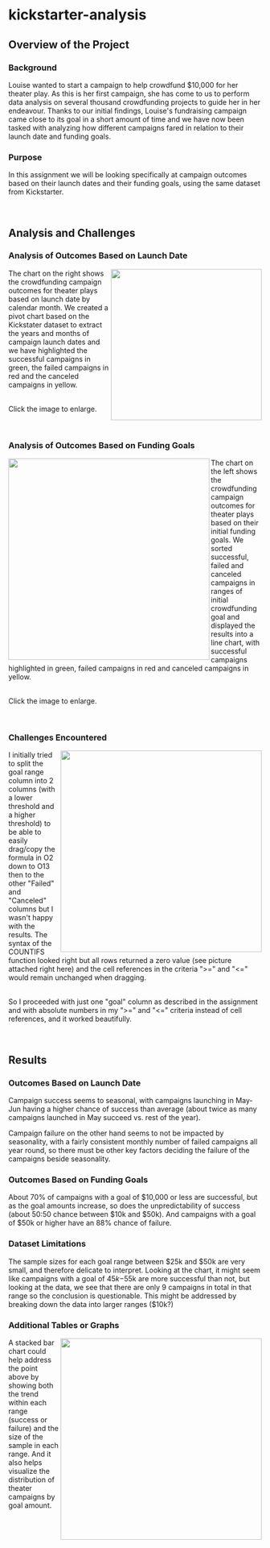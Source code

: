 # kickstarter-analysis

## Overview of the Project

### Background
Louise wanted to start a campaign to help crowdfund $10,000 for her theater play. As this is her first campaign, she has come to us to perform data analysis on several thousand crowdfunding projects to guide her in her endeavour. Thanks to our initial findings, Louise's fundraising campaign came close to its goal in a short amount of time and we have now been tasked with analyzing how different campaigns fared in relation to their launch date and funding goals.

### Purpose
In this assignment we will be looking specifically at campaign outcomes based on their launch dates and their funding goals, using the same dataset from Kickstarter.

<br>

## Analysis and Challenges

### Analysis of Outcomes Based on Launch Date
<img align="right" src="https://github.com/jdutronc/kickstarter-analysis/blob/main/Resources/Theatre_Outcomes_Based_on_Launched_Date.png" width="300">
The chart on the right shows the crowdfunding campaign outcomes for theater plays based on launch date by calendar month. We created a pivot chart based on the Kickstater dataset to extract the years and months of campaign launch dates and we have highlighted the successful campaigns in green, the failed campaigns in red and the canceled campaigns in yellow.

<br> Click the image to enlarge.

<br>

### Analysis of Outcomes Based on Funding Goals
<img align="left" src="https://github.com/jdutronc/kickstarter-analysis/blob/main/Resources/Outcomes_vs_Goals.png" width="400">
The chart on the left shows the crowdfunding campaign outcomes for theater plays based on their initial funding goals. We sorted successful, failed and canceled campaigns in ranges of initial crowdfunding goal and displayed the results into a line chart, with successful campaigns highlighted in green, failed campaigns in red and canceled campaigns in yellow.

<br> Click the image to enlarge.

<br>

### Challenges Encountered
<img align="right" src="https://github.com/jdutronc/kickstarter-analysis/blob/main/Resources/2_Goal_Columns.png" width="400">
I initially tried to split the goal range column into 2 columns (with a lower threshold and a higher threshold) to be able to easily drag/copy the formula in O2 down to O13 then to the other "Failed" and "Canceled" columns but I wasn't happy with the results. The syntax of the COUNTIFS function looked right but all rows returned a zero value (see picture attached right here) and the cell references in the criteria ">=" and "<=" would remain unchanged when dragging.

<br/> So I proceeded with just one "goal" column as described in the assignment and with absolute numbers in my ">=" and "<=" criteria instead of cell references, and it worked beautifully.

<br>

## Results

### Outcomes Based on Launch Date
Campaign success seems to seasonal, with campaigns launching in May-Jun having a higher chance of success than average (about twice as many campaigns launched in May succeed vs. rest of the year).

Campaign failure on the other hand seems to not be impacted by seasonality, with a fairly consistent monthly number of failed campaigns all year round, so there must be other key factors deciding the failure of the campaigns beside seasonality.

### Outcomes Based on Funding Goals
About 70% of campaigns with a goal of $10,000 or less are successful, but as the goal amounts increase, so does the unpredictability of success (about 50:50 chance between $10k and $50k). And campaigns with a goal of $50k or higher have an 88% chance of failure.

### Dataset Limitations
The sample sizes for each goal range between $25k and $50k are very small, and therefore delicate to interpret. Looking at the chart, it might seem like campaigns with a goal of $45k-$55k are more successful than not, but looking at the data, we see that there are only 9 campaigns in total in that range so the conclusion is questionable. This might be addressed by breaking down the data into larger ranges ($10k?)

### Additional Tables or Graphs
<img align="right" src="https://github.com/jdutronc/kickstarter-analysis/blob/main/Resources/Stacked_Bar.png" width="400">
A stacked bar chart could help address the point above by showing both the trend within each range (success or failure) and the size of the sample in each range. And it also helps visualize the distribution of theater campaigns by goal amount.
